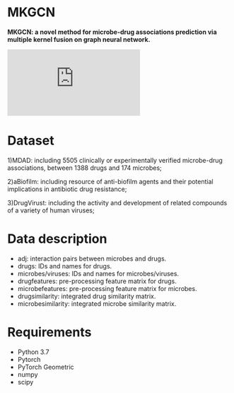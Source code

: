 # MKGCN
**MKGCN: a novel method for microbe-drug associations prediction via multiple kernel fusion on graph neural network.**

![contents](http://yhpjc.vip/download/MKGCN/flowchart.pdf)

# Dataset
1)MDAD: including 5505 clinically or experimentally verified microbe-drug associations, between 1388 drugs and 174 microbes;

2)aBiofilm: including resource of anti-biofilm agents and their potential implications in antibiotic drug resistance;

3)DrugVirust: including the activity and development of related compounds of a variety of human viruses;

# Data description
* adj: interaction pairs between microbes and drugs.
* drugs: IDs and names for drugs.
* microbes/viruses: IDs and names for microbes/viruses.
* drugfeatures: pre-processing feature matrix for drugs.
* microbefeatures: pre-processing feature matrix for microbes.
* drugsimilarity: integrated drug similarity matrix.
* microbesimilarity: integrated microbe similarity matrix.

# Requirements
* Python 3.7
* Pytorch
* PyTorch Geometric
* numpy
* scipy
